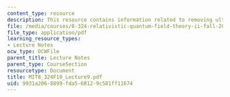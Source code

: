 ```yaml
---
content_type: resource
description: This resource contains information related to removing ultraviolet divergences.
file: /media/courses/8-324-relativistic-quantum-field-theory-ii-fall-2010/9931a2068899fda568129c581ff11674_MIT8_324F10_Lecture9.pdf
file_type: application/pdf
learning_resource_types:
- Lecture Notes
ocw_type: OCWFile
parent_title: Lecture Notes
parent_type: CourseSection
resourcetype: Document
title: MIT8_324F10_Lecture9.pdf
uid: 9931a206-8899-fda5-6812-9c581ff11674
---
```


